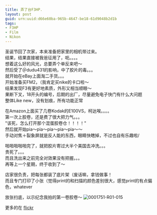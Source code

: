 ```yaml
---
title: 弄了台F3HP.
layout: post
guid: urn:uuid:d66e60ba-965b-4647-be18-61d9048b2d1b
tags:
- F3HP
- Film
- Nikon
---
```

圣诞节回了次家，本来准备把家里的相机带过来。<br>
结果，结果直接被我爸征用了，呃。。。。<br>
想着这么好的风光，总要弄个单反来吧～<br>
然后受了＠dudu431的影响，中了胶片的毒。。。<br>
就开始在eBay上面淘二手货。。。<br>
开始准备买FM2，（我肯定买nike的卡口啦～<br>
结果发现F3有更好地素质，外形又相当顺眼～<br>
果断下叉，18开头的编号，后期的出厂，尽量避免电子快门有什么大问题<br>
整体Like new，没有划痕，所有功能正常


在Amazon上面买了几卷Kodak的E100VS，柯达唉。。。。<br>
第一次上胶卷，还是费了很大把力气。。。<br>
"该死，怎么打开那个混蛋胶卷仓！！！！"<br>
然后就开始pia～pia～pia～pia～pia～～<br>
手动对焦＋裂象屏就是反人能的东西，眼睛快瞎掉，不过也自有乐趣啦/


啪啪啪啪啪完了，就把胶片寄过大半个美国去冲洗。。。<br>
贵死了。。。<br>
而且洗出来之前完全对效果没有把握。。。<br>
再等上一个星期，终于收到了～


店家很负责，把每张都装了底片架（废话嘛，拿钱做事！ <br>
而且专门打印了小张（觉得print的和扫描的颜色差别很大，感觉print的有点偏色，whatever


放张扫底，以示纪念我拍的第一卷胶卷～
![0001751-R01-015](https://farm8.staticflickr.com/7024/6817694023_e388d473e0_b.jpg)

更多的在 [flickr](https://www.flickr.com/photos/snake_bill/albums/72157632667220082/)